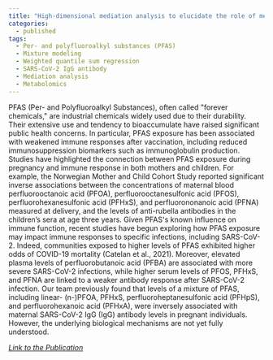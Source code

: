 ```yaml
---
title: "High-dimensional mediation analysis to elucidate the role of metabolites in the association between PFAS exposure and reduced SARS-CoV-2 IgG in pregnancy"
categories:
  - published
tags:
  - Per- and polyfluoroalkyl substances (PFAS)
  - Mixture modeling
  - Weighted quantile sum regression
  - SARS-CoV-2 IgG antibody
  - Mediation analysis
  - Metabolomics
---
```


PFAS (Per- and Polyfluoroalkyl Substances), often called "forever chemicals," are industrial chemicals widely used due to their durability. Their extensive use and tendency to bioaccumulate have raised significant public health concerns. In particular, PFAS exposure has been associated with weakened immune responses after vaccination, including reduced immunosuppression biomarkers such as immunoglobulin production. Studies have highlighted the connection between PFAS exposure during pregnancy and immune response in both mothers and children. For example, the Norwegian Mother and Child Cohort Study reported significant inverse associations between the concentrations of maternal blood perfluorooctanoic acid (PFOA), perfluorooctanesulfonic acid (PFOS), perfluorohexanesulfonic acid (PFHxS), and perfluorononanoic acid (PFNA) measured at delivery, and the levels of anti-rubella antibodies in the children’s sera at age three years. Given PFAS's known influence on immune function, recent studies have begun exploring how PFAS exposure may impact immune responses to specific infections, including SARS-CoV-2. Indeed, communities exposed to higher levels of PFAS exhibited higher odds of COVID-19 mortality (Catelan et al., 2021). Moreover, elevated plasma levels of perfluorobutanoic acid (PFBA) are associated with more severe SARS-CoV-2 infections, while higher serum levels of PFOS, PFHxS, and PFNA are linked to a weaker antibody response after SARS-CoV-2 infection. Our team previously found that levels of a mixture of PFAS, including linear- (n-)PFOA, PFHxS, perfluoroheptanesulfonic acid (PFHpS), and perfluorohexanoic acid (PFHxA), were inversely associated with maternal SARS-CoV-2 IgG (IgG) antibody levels in pregnant individuals. However, the underlying biological mechanisms are not yet fully understood.

<cite><a href="https://authors.elsevier.com/c/1l0RrB8cd46QR">Link to the Publication</a></cite>
